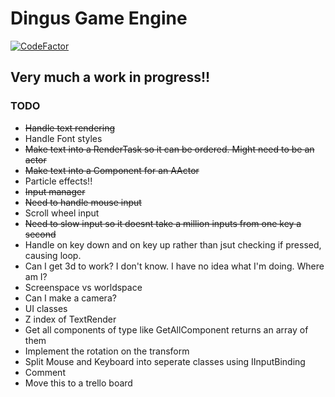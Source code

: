 # Dingus Game Engine
[![CodeFactor](https://www.codefactor.io/repository/github/pog7776/dingusengine/badge)](https://www.codefactor.io/repository/github/pog7776/dingusengine)
## Very much a work in progress!!


### TODO
- ~~Handle text rendering~~
- Handle Font styles
- ~~Make text into a RenderTask so it can be ordered. Might need to be an actor~~
- ~~Make text into a Component for an AActor~~
- Particle effects!!
- ~~Input manager~~
- ~~Need to handle mouse input~~
- Scroll wheel input
- ~~Need to slow input so it doesnt take a million inputs from one key a second~~
- Handle on key down and on key up rather than jsut checking if pressed, causing loop.
- Can I get 3d to work? I don't know. I have no idea what I'm doing. Where am I?
- Screenspace vs worldspace
- Can I make a camera?
- UI classes
- Z index of TextRender
- Get all components of type like GetAllComponent<T> returns an array of them
- Implement the rotation on the transform
- Split Mouse and Keyboard into seperate classes using IInputBinding
- Comment
- Move this to a trello board
